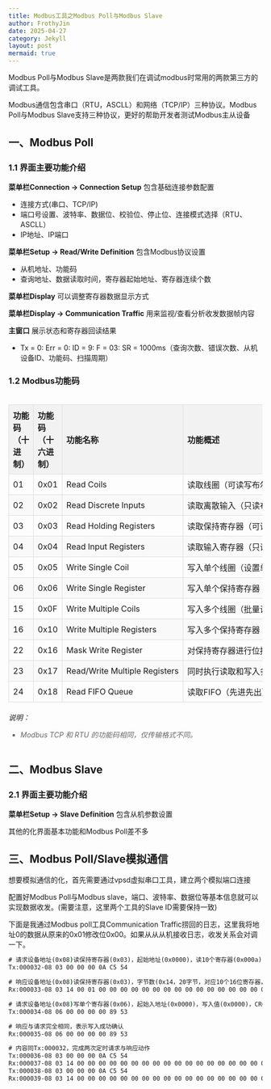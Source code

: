 ```yaml
---
title: Modbus工具之Modbus Poll与Modbus Slave
author: FrothyJin
date: 2025-04-27
category: Jekyll
layout: post
mermaid: true
---
```


Modbus Poll与Modbus Slave是两款我们在调试modbus时常用的两款第三方的调试工具。

Modbus通信包含串口（RTU，ASCLL）和网络（TCP/IP）三种协议。Modbus Poll与Modbus Slave支持三种协议，更好的帮助开发者测试Modbus主从设备

## 一、Modbus Poll

### 1.1 界面主要功能介绍

**菜单栏Connection -> Connection Setup** 包含基础连接参数配置
- 连接方式(串口、TCP/IP)
- 端口号设置、波特率、数据位、校验位、停止位、连接模式选择（RTU、ASCLL）
- IP地址、IP端口

**菜单栏Setup -> Read/Write Definition** 包含Modbus协议设置
- 从机地址、功能码
- 查询地址、数据读取时间，寄存器起始地址、寄存器连续个数

**菜单栏Display** 可以调整寄存器数据显示方式

**菜单栏Display -> Communication Traffic** 用来监视/查看分析收发数据帧内容

**主窗口** 展示状态和寄存器回读结果
- Tx = 0: Err = 0: ID = 9: F = 03: SR = 1000ms（查询次数、错误次数、从机设备ID、功能码、扫描周期）

### 1.2 Modbus功能码

<div style="overflow-x: auto;">
    <html lang="zh-CN">
    <head>
        <meta charset="UTF-8">
        <style>
            td {
                border: 1px solid #000;
                padding: 8px;
                white-space: nowrap; /* 所有文字不换行 */
            }S
            body {
                font-family: Arial, sans-serif;
                margin: 20px;
            }
            h1 {
                color: #2c3e50;
                text-align: center;
            }
            table {
                width: 100%;
                border-collapse: collapse;
                margin: 20px 0;
            }
            th, td {
                border: 1px solid #ddd;
                padding: 8px;
                text-align: left;
            }
            th {
                background-color: #f2f2f2;
                font-weight: bold;
            }
            tr:nth-child(even) {
                background-color: #f9f9f9;
            }
            .note {
                font-style: italic;
                color: #666;
                margin-top: 20px;
            }
        </style>
    </head>
    <body>
        <table>
            <thead>
                <tr>
                    <th>功能码（十进制）</th>
                    <th>功能码（十六进制）</th>
                    <th>功能名称</th>
                    <th>功能概述</th>
                </tr>
            </thead>
            <tbody>
                <tr>
                    <td>01</td>
                    <td>0x01</td>
                    <td>Read Coils</td>
                    <td>读取线圈（可读写布尔量，如继电器状态）</td>
                </tr>
                <tr>
                    <td>02</td>
                    <td>0x02</td>
                    <td>Read Discrete Inputs</td>
                    <td>读取离散输入（只读布尔量，如传感器信号）</td>
                </tr>
                <tr>
                    <td>03</td>
                    <td>0x03</td>
                    <td>Read Holding Registers</td>
                    <td>读取保持寄存器（可读写16位数据，如设备参数）</td>
                </tr>
                <tr>
                    <td>04</td>
                    <td>0x04</td>
                    <td>Read Input Registers</td>
                    <td>读取输入寄存器（只读16位数据，如传感器模拟量）</td>
                </tr>
                <tr>
                    <td>05</td>
                    <td>0x05</td>
                    <td>Write Single Coil</td>
                    <td>写入单个线圈（设置单个继电器开/关）</td>
                </tr>
                <tr>
                    <td>06</td>
                    <td>0x06</td>
                    <td>Write Single Register</td>
                    <td>写入单个保持寄存器</td>
                </tr>
                <tr>
                    <td>15</td>
                    <td>0x0F</td>
                    <td>Write Multiple Coils</td>
                    <td>写入多个线圈（批量设置继电器状态）</td>
                </tr>
                <tr>
                    <td>16</td>
                    <td>0x10</td>
                    <td>Write Multiple Registers</td>
                    <td>写入多个保持寄存器（批量写入）</td>
                </tr>
                <tr>
                    <td>22</td>
                    <td>0x16</td>
                    <td>Mask Write Register</td>
                    <td>对保持寄存器进行位掩码写入（按位与/或操作）</td>
                </tr>
                <tr>
                    <td>23</td>
                    <td>0x17</td>
                    <td>Read/Write Multiple Registers</td>
                    <td>同时执行读取和写入多个寄存器的复合操作</td>
                </tr>
                <tr>
                    <td>24</td>
                    <td>0x18</td>
                    <td>Read FIFO Queue</td>
                    <td>读取FIFO（先进先出）队列中的数据（特殊设备使用）</td>
                </tr>
            </tbody>
        </table>
        <div class="note">
            <p><strong>说明：</strong></p>
            <ul>
                <li>Modbus TCP 和 RTU 的功能码相同，仅传输格式不同。</li>
            </ul>
        </div>
    </body>
    </html>
</div>


## 二、Modbus Slave

### 2.1 界面主要功能介绍

**菜单栏Setup -> Slave Definition** 包含从机参数设置

其他的化界面基本功能和Modbus Poll差不多

## 三、Modbus Poll/Slave模拟通信

想要模拟通信的化，首先需要通过vpsd虚拟串口工具，建立两个模拟端口连接

配置好Modbus Poll与Modbus slave，端口、波特率、数据位等基本信息就可以实现数据收发。(需要注意，这里两个工具的Slave ID需要保持一致)

下面是我通过Modbus poll工具Communication Traffic捞回的日志，这里我将地址0的数据从原来的0x01修改位0x00。如果从从从机接收日志，收发关系会对调一下。

``` cmd
# 请求设备地址(0x08)读保持寄存器(0x03)，起始地址(0x0000)，读10个寄存器(0x000a)，CRC校验(c5 54)
Tx:000032-08 03 00 00 00 0A C5 54 

# 响应设备地址(0x08)读保持寄存器(0x03)，字节数(0x14，20字节，对应10个16位寄存器，就是每个寄存器用两个八位字节存表示)，数据(第一个寄存器为0x0001，其他为0x0000)，CRC校验(34 a1)
Rx:000033-08 03 14 00 01 00 00 00 00 00 00 00 00 00 00 00 00 00 00 00 00 00 00 34 A1 

# 请求设备地址(0x08)写单个寄存器(0x06)，起始入地址(0x0000)，写入值(0x0000)，CRC校验(89 53)
Tx:000034-08 06 00 00 00 00 89 53

# 响应与请求完全相同，表示写入成功确认
Rx:000035-08 06 00 00 00 00 89 53

# 内容同Tx:000032，完成两次定时请求与响应动作
Tx:000036-08 03 00 00 00 0A C5 54
Rx:000037-08 03 14 00 00 00 00 00 00 00 00 00 00 00 00 00 00 00 00 00 00 00 00 09 5D
Tx:000038-08 03 00 00 00 0A C5 54
Rx:000039-08 03 14 00 00 00 00 00 00 00 00 00 00 00 00 00 00 00 00 00 00 00 00 09 5D
```

